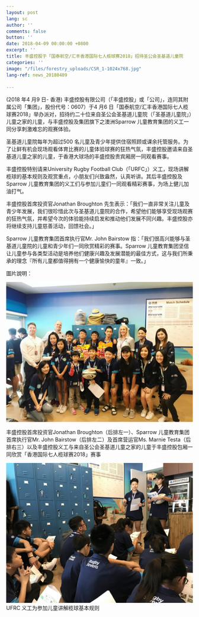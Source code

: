 ```yaml
---
layout: post
lang: sc
author: ''
comments: false
button: ''
date: 2018-04-09 00:00:00 +0800
excerpt: ''
title: 丰盛控股于「国泰航空/汇丰香港国际七人榄球赛2018」招待圣公会圣基道儿童院
categories: ''
image: "/files/forestry_uploads/CSR_1-1024x768.jpg"
lang-ref: news_20180409

---
```

(2018 年4 月9 日- 香港) 丰盛控股有限公司（「丰盛控股」或「公司」，连同其附属公司「集团」，股份代号：0607）于4 月6 日「国泰航空/汇丰香港国际七人榄球赛2018」举办派对，招待约二十位来自圣公会圣基道儿童院（「圣基道儿童院」）儿童之家的儿童，与丰盛控股及集团旗下之澳洲Sparrow 儿童教育集团的义工一同分享刺激难忘的观赛体验。

圣基道儿童院每年为超过500 名儿童及青少年提供住宿照顾或课余托管服务。为了让鲜有机会现场观看体育比赛的儿童体验球赛的狂热气氛，丰盛控股邀请来自圣基道儿童之家的儿童，于香港大球场的丰盛控股贵宾厢房一同观看赛事。

丰盛控股特别请来University Rugby Football Club（「URFC」）义工，现场讲解榄球的基本规则及观赏重点，小朋友们兴致盎然，认真听讲。其后丰盛控股及Sparrow 儿童教育集团的义工们与参加儿童们一同观看精彩赛事，为场上健儿加油打气。

丰盛控股首席投资官Jonathan Broughton 先生表示：「我们一直非常关注儿童及青少年发展，我们很珍惜此次与圣基道儿童院的合作，希望他们能够享受现场观赛的狂热气氛，并希望今次的体验能持续启发和推动他们发展不同兴趣。丰盛控股亦将继续支持儿童慈善活动，回馈社会。」

Sparrow 儿童教育集团首席执行官Mr. John Bairstow 指：「我们很高兴能够与圣基道儿童院的儿童和青少年们一同欣赏精彩的赛事。Sparrow 儿童教育集团坚信让儿童参与各类型活动是培养他们健康兴趣及发展潜能的最佳方式，这与我们所秉承的理念『所有儿童都值得拥有一个健康愉快的童年』一致。」

圖片說明：

![](/files/forestry_uploads/CSR_1-1024x768.jpg)

丰盛控股首席投资官Jonathan Broughton（后排左一）、Sparrow 儿童教育集团首席执行官Mr. John Bairstow（后排左二）及首席营运官Ms. Marnie Testa（后排右三）以及丰盛控股义工与来自圣公会圣基道儿童之家的儿童于丰盛控股包厢一同欣赏「香港国际七人榄球赛2018」赛事

![](/files/forestry_uploads/CSR_2-1024x768.jpg)UFRC 义工为参加儿童讲解榄球基本规则